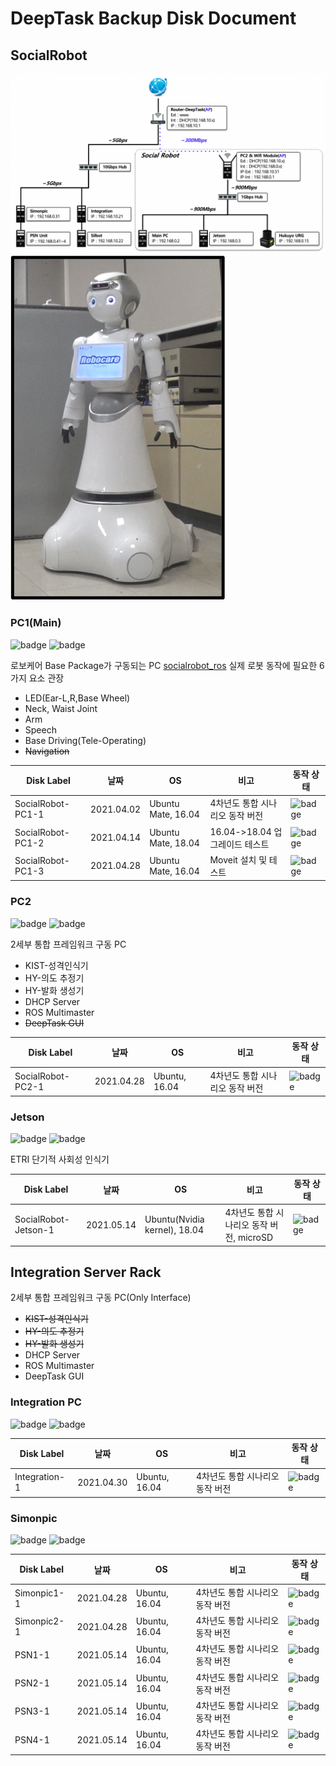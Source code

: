 DeepTask Backup Disk Document
===========================================================


## SocialRobot

![내부 구조도](./assets/images/deeptask_network_structure.png)  
![로봇 그림](./assets/images/socialrobot.png)


### PC1(Main)

![badge](https://img.shields.io/badge/OS_ver.-ubuntu--mate--16.04-blue.svg)
![badge](https://img.shields.io/badge/Disk_Type.-ssd_m.2-blue.svg)

로보케어 Base Package가 구동되는 PC [socialrobot_ros](https://github.com/deep-task/socialrobot_ros "깃허브")
실제 로봇 동작에 필요한 6가지 요소 관장
* LED(Ear-L,R,Base Wheel)
* Neck, Waist Joint
* Arm
* Speech
* Base Driving(Tele-Operating)
* ~~Navigation~~

Disk Label | 날짜 | OS |비고 | 동작 상태
------------ | ------------- | ------------- | ------------- | ------------- 
SocialRobot-PC1-1 | 2021.04.02 | Ubuntu Mate, 16.04 | 4차년도 통합 시나리오 동작 버전 | ![badge](https://img.shields.io/badge/test-passing-brightgreen.svg)
SocialRobot-PC1-2 | 2021.04.14 | Ubuntu Mate, 18.04 | 16.04->18.04 업그레이드 테스트 | ![badge](https://img.shields.io/badge/test-failed-red.svg)
SocialRobot-PC1-3 | 2021.04.28 | Ubuntu Mate, 16.04 | Moveit 설치 및 테스트 | ![badge](https://img.shields.io/badge/test-passing-brightgreen.svg)

### PC2

![badge](https://img.shields.io/badge/OS_ver.-ubuntu--18.04-blue.svg)
![badge](https://img.shields.io/badge/Disk_Type.-sata-blue.svg)


2세부 통합 프레임워크 구동 PC
* KIST-성격인식기
* HY-의도 추정기
* HY-발화 생성기
* DHCP Server
* ROS Multimaster
* ~~DeepTask GUI~~

Disk Label | 날짜 | OS |비고 | 동작 상태
------------ | ------------- | ------------- | ------------- | ------------- 
SocialRobot-PC2-1 | 2021.04.28 | Ubuntu, 16.04 | 4차년도 통합 시나리오 동작 버전 | ![badge](https://img.shields.io/badge/test-passing-brightgreen.svg)


### Jetson

![badge](https://img.shields.io/badge/OS_ver.-ubuntu--nvidia--18.04-blue.svg)
![badge](https://img.shields.io/badge/Disk_Type.-microSD-blue.svg)


ETRI 단기적 사회성 인식기

Disk Label | 날짜 | OS |비고 | 동작 상태
------------ | ------------- | ------------- | ------------- | ------------- 
SocialRobot-Jetson-1 | 2021.05.14 | Ubuntu(Nvidia kernel), 18.04 | 4차년도 통합 시나리오 동작 버전, microSD | ![badge](https://img.shields.io/badge/test-passing-brightgreen.svg)





## Integration Server Rack



2세부 통합 프레임워크 구동 PC(Only Interface)
* ~~KIST-성격인식기~~
* ~~HY-의도 추정기~~
* ~~HY-발화 생성기~~
* DHCP Server
* ROS Multimaster
* DeepTask GUI


### Integration PC

![badge](https://img.shields.io/badge/OS_ver.-ubuntu--18.04-blue.svg)
![badge](https://img.shields.io/badge/Disk_Type.-sata-blue.svg)

Disk Label | 날짜 | OS |비고 | 동작 상태
------------ | ------------- | ------------- | ------------- | ------------- 
Integration-1 | 2021.04.30 | Ubuntu, 16.04 | 4차년도 통합 시나리오 동작 버전 | ![badge](https://img.shields.io/badge/test-passing-brightgreen.svg)


### Simonpic

![badge](https://img.shields.io/badge/OS_ver.-ubuntu--16.04-blue.svg)
![badge](https://img.shields.io/badge/Disk_Type.-sata-blue.svg)

Disk Label | 날짜 | OS |비고 | 동작 상태
------------ | ------------- | ------------- | ------------- | ------------- 
Simonpic1-1 | 2021.04.28 | Ubuntu, 16.04 | 4차년도 통합 시나리오 동작 버전 | ![badge](https://img.shields.io/badge/test-passing-brightgreen.svg)
Simonpic2-1 | 2021.04.28 | Ubuntu, 16.04 | 4차년도 통합 시나리오 동작 버전 | ![badge](https://img.shields.io/badge/test-passing-brightgreen.svg)
PSN1-1 | 2021.05.14 | Ubuntu, 16.04 | 4차년도 통합 시나리오 동작 버전 | ![badge](https://img.shields.io/badge/test-passing-brightgreen.svg)
PSN2-1 | 2021.05.14 | Ubuntu, 16.04 | 4차년도 통합 시나리오 동작 버전 | ![badge](https://img.shields.io/badge/test-passing-brightgreen.svg)
PSN3-1 | 2021.05.14 | Ubuntu, 16.04 | 4차년도 통합 시나리오 동작 버전 | ![badge](https://img.shields.io/badge/test-passing-brightgreen.svg)
PSN4-1 | 2021.05.14 | Ubuntu, 16.04 | 4차년도 통합 시나리오 동작 버전 | ![badge](https://img.shields.io/badge/test-passing-brightgreen.svg)


